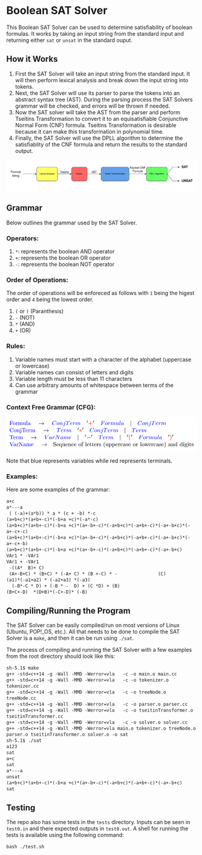 # Boolean SAT Solver

This Boolean SAT Solver can be used to determine satisfiability of boolean formulas. It works by taking an input string from the standard input and returning either `sat` or `unsat` in the standard ouput.

## How it Works
1. First the SAT Solver will take an input string from the standard input. It will then perform lexical analysis and break down the input string into tokens.
2. Next, the SAT Solver will use its parser to parse the tokens into an abstract syntax tree (AST). During the parsing process the SAT Solvers grammar will be checked, and errors will be thrown if needed.
3. Now the SAT solver will take the AST from the parser and perform Tseitins Transformation to convert it to an equisatisfiable Conjunctive Normal Form (CNF) formula. Tseitins Transformation is desirable because it can make this transformation in polynomial time.
4. Finally, the SAT Solver will use the DPLL algorithm to determine the satisfiablity of the CNF formula and return the results to the standard output.

<img title="SolverDiagram" src="./imgs/solver.png">

## Grammar
Below outlines the grammar used by the SAT Solver.

### Operators:
1. `*`: represents the boolean AND operator
2. `+`: represents the boolean OR operator
3. `-`: represents the boolean NOT operator

### Order of Operations:
The order of operations will be enforeced as follows with `1` being the higest order and `4` being the lowest order.
1. `(` or `)` (Paranthesis)
2. `-` (NOT)
3. `*` (AND)
4. `+` (OR)

### Rules:
1. Variable names must start with a character of the alphabet (uppercase or lowercase)
2. Variable names can consist of letters and digits
3. Variable length must be less than 11 characters
4. Can use arbitrary amounts of whitespace between terms of the grammar

### Context Free Grammar (CFG):

<img title="SolverDiagram" src="./imgs/grammar.png">

Note that blue represents variables while red represents terminals.

### Examples:
Here are some examples of the grammar:
```
a+c
a*---a
 ( (-a)+(a*b)) * a * (c + -b) *-c
(a+b+c)*(a+b+-c)*(-b+a +c)*(-a*-c)
(a+b+c)*(a+b+-c)*(-b+a +c)*(a+-b+-c)*(-a+b+c)*(-a+b+-c)*(-a+-b+c)*(-a+-c+-c)
(a+b+c)*(a+b+-c)*(-b+a +c)*(a+-b+-c)*(-a+b+c)*(-a+b+-c)*(-a+-b+c)*(-a+-c+-b)
(a+b+c)*(a+b+-c)*(-b+a +c)*(a+-b+-c)*(-a+b+c)*(-a+b+-c)*(-a+-b+c)
VAr1 * -VAr1
VAr1 + -VAr1
 -((A*  B)+ C)
 (A+-B+C) * (B+C) * (-A+ C) * (B +-C) * -               (C)
(a1)*(-a1+a2) * (-a2+a3) *(-a3)
  (-B*-C * D) + (-B * -  D) + (C *D) + (B)         
(B+C+-D)  *(D+B)*(-C+-D)* (-B)
```

## Compiling/Running the Program
The SAT Solver can be easily compiled/run on most versions of Linux (Ubuntu, POP!_OS, etc.). All that needs to be done to compile the SAT Solver is a `make`, and then it can be run using `./sat`.

The process of compiling and running the SAT Solver with a few examples from the root directory should look like this:
```
sh-5.1$ make
g++ -std=c++14 -g -Wall -MMD -Werror=vla   -c -o main.o main.cc
g++ -std=c++14 -g -Wall -MMD -Werror=vla   -c -o tokenizer.o tokenizer.cc
g++ -std=c++14 -g -Wall -MMD -Werror=vla   -c -o treeNode.o treeNode.cc
g++ -std=c++14 -g -Wall -MMD -Werror=vla   -c -o parser.o parser.cc
g++ -std=c++14 -g -Wall -MMD -Werror=vla   -c -o tseitinTransformer.o tseitinTransformer.cc
g++ -std=c++14 -g -Wall -MMD -Werror=vla   -c -o solver.o solver.cc
g++ -std=c++14 -g -Wall -MMD -Werror=vla main.o tokenizer.o treeNode.o parser.o tseitinTransformer.o solver.o -o sat
sh-5.1$ ./sat
a123
sat
a+c
sat
a*---a
unsat
(a+b+c)*(a+b+-c)*(-b+a +c)*(a+-b+-c)*(-a+b+c)*(-a+b+-c)*(-a+-b+c)
sat
```

## Testing
The repo also has some tests in the `tests` directory. Inputs can be seen in `test0.in` and there expected outputs in `test0.out`. A shell for running the tests is available using the following command:
```
bash ./test.sh
```